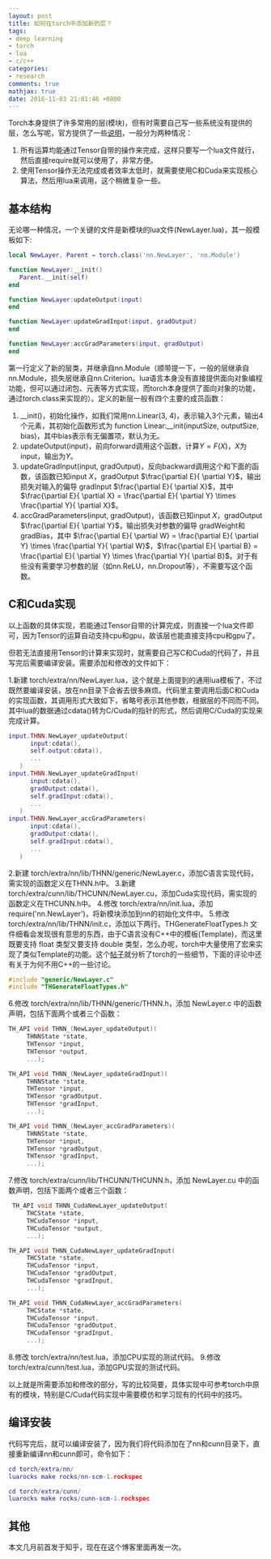 ```yaml
---
layout: post
title: 如何在torch中添加新的层？
tags:
- deep learning
- torch
- lua
- c/c++
categories:
- research
comments: true
mathjax: true
date: 2016-11-03 21:01:46 +0800
---
```

Torch本身提供了许多常用的层(模块)，但有时需要自己写一些系统没有提供的层，怎么写呢，官方提供了一些[说明](http://torch.ch/docs/developer-docs.html)，一般分为两种情况：

1. 所有运算均能通过Tensor自带的操作来完成，这样只要写一个lua文件就行，然后直接require就可以使用了，非常方便。
2. 使用Tensor操作无法完成或者效率太低时，就需要使用C和Cuda来实现核心算法，然后用lua来调用，这个稍微复杂一些。


## 基本结构
无论哪一种情况，一个关键的文件是新模块的lua文件(NewLayer.lua)，其一般模板如下:

```lua
local NewLayer, Parent = torch.class('nn.NewLayer', 'nn.Module')

function NewLayer:__init()
   Parent.__init(self)
end

function NewLayer:updateOutput(input)
end

function NewLayer:updateGradInput(input, gradOutput)
end

function NewLayer:accGradParameters(input, gradOutput)
end
```

第一行定义了新的层类，并继承自nn.Module（顺带提一下，一般的层继承自nn.Module，损失层继承自nn.Criterion。lua语言本身没有直接提供面向对象编程功能，但可以通过闭包、元表等方式实现，而torch本身提供了面向对象的功能，通过torch.class来实现的）。定义的新层一般有四个主要的成员函数：

1. \_\_init()，初始化操作，如我们常用nn.Linear(3, 4)，表示输入3个元素，输出4个元素，其初始化函数形式为 function Linear:\_\_init(inputSize, outputSize, bias)，其中bias表示有无偏置项，默认为无。
2. updateOutput(input)，前向forward调用这个函数，计算$Y=F(X)$，$X$为input，输出为$Y$。
3. updateGradInput(input, gradOutput)，反向backward调用这个和下面的函数，该函数已知input $X$，gradOutput $\frac{\partial E}{ \partial Y}$，输出损失对输入的偏导 gradInput $\frac{\partial E}{ \partial X}$，其中$\frac{\partial E}{ \partial X} = \frac{\partial E}{ \partial Y} \times \frac{\partial Y}{ \partial X}$。
4. accGradParameters(input, gradOutput)，该函数已知input $X$，gradOutput $\frac{\partial E}{ \partial Y}$，输出损失对参数的偏导 gradWeight和gradBias，其中 $\frac{\partial E}{ \partial W} = \frac{\partial E}{ \partial Y} \times \frac{\partial Y}{ \partial W}$，$\frac{\partial E}{ \partial B} = \frac{\partial E}{ \partial Y} \times \frac{\partial Y}{ \partial B}$。对于有些没有需要学习参数的层（如nn.ReLU，nn.Dropout等），不需要写这个函数。 

## C和Cuda实现
以上函数的具体实现，若能通过Tensor自带的计算完成，则直接一个lua文件即可，因为Tensor的运算自动支持cpu和gpu，故该层也能直接支持cpu和gpu了。

但若无法直接用Tensor的计算来实现时，就需要自己写C和Cuda的代码了，并且写完后需要编译安装。需要添加和修改的文件如下：

1.新建 torch/extra/nn/NewLayer.lua，这个就是上面提到的通用lua模板了，不过既然要编译安装，放在nn目录下会省去很多麻烦。代码里主要调用后面C和Cuda的实现函数，其调用形式大致如下，省略号表示其他参数，根据层的不同而不同。其中lua的数据通过cdata()转为C/Cuda的指针的形式，然后调用C/Cuda的实现来完成计算。

```lua
input.THNN.NewLayer_updateOutput(
      input:cdata(),
      self.output:cdata(),
      ...
   )
input.THNN.NewLayer_updateGradInput(
      input:cdata(),
      gradOutput:cdata(),
      self.gradInput:cdata(),
      ...
   )
input.THNN.NewLayer_accGradParameters(
      input:cdata(),
      gradOutput:cdata(),
      self.gradInput:cdata(),
      ...
   )
```

2.新建 torch/extra/nn/lib/THNN/generic/NewLayer.c，添加C语言实现代码，需实现的函数定义在THNN.h中。
3.新建 torch/extra/cunn/lib/THCUNN/NewLayer.cu，添加Cuda实现代码，需实现的函数定义在THCUNN.h中。
4.修改 torch/extra/nn/init.lua，添加 require('nn.NewLayer')，将新模块添加到nn的初始化文件中。
5.修改 torch/extra/nn/lib/THNN/init.c，添加以下两行。THGenerateFloatTypes.h 文件细看会发现很有意思的东西，由于C语言没有C++中的模板(Template)，而这里既要支持 float 类型又要支持 double 类型，怎么办呢，torch中大量使用了宏来实现了类似Template的功能。这个[帖子](https://apaszke.github.io/torch-internals.html)就分析了torch的一些细节，下面的评论中还有关于为何不用C++的一些讨论。

```c
#include "generic/NewLayer.c"
#include "THGenerateFloatTypes.h"
```

6.修改 torch/extra/nn/lib/THNN/generic/THNN.h，添加 NewLayer.c 中的函数声明，包括下面两个或者三个函数：

```c
TH_API void THNN_(NewLayer_updateOutput)(
     THNNState *state,
     THTensor *input,
     THTensor *output,
     ...);

TH_API void THNN_(NewLayer_updateGradInput)(
     THNNState *state,
     THTensor *input,
     THTensor *gradOutput,
     THTensor *gradInput,
     ...);

TH_API void THNN_(NewLayer_accGradParameters)(
     THNNState *state,
     THTensor *input,
     THTensor *gradOutput,
     THTensor *gradInput,
     ...);
```

7.修改 torch/extra/cunn/lib/THCUNN/THCUNN.h，添加 NewLayer.cu 中的函数声明，包括下面两个或者三个函数：

```c
 TH_API void THNN_CudaNewLayer_updateOutput(
     THCState *state,
     THCudaTensor *input,
     THCudaTensor *output,
     ...);

TH_API void THNN_CudaNewLayer_updateGradInput(
     THCState *state,
     THCudaTensor *input,
     THCudaTensor *gradOutput,
     THCudaTensor *gradInput,
     ...);

TH_API void THNN_CudaNewLayer_accGradParameters(
     THCState *state,
     THCudaTensor *input,
     THCudaTensor *gradOutput,
     THCudaTensor *gradInput,
     ...);
```

8.修改 torch/extra/nn/test.lua，添加CPU实现的测试代码。
9.修改 torch/extra/cunn/test.lua，添加GPU实现的测试代码。

以上就是所需要添加和修改的部分，写的比较简要，具体实现中可参考torch中原有的模块，特别是C/Cuda代码实现中需要模仿和学习现有的代码中的技巧。

## 编译安装
代码写完后，就可以编译安装了，因为我们将代码添加在了nn和cunn目录下，直接重新编译nn和cunn即可，命令如下：

```lua
cd torch/extra/nn/
luarocks make rocks/nn-scm-1.rockspec

cd torch/extra/cunn/
luarocks make rocks/cunn-scm-1.rockspec
```

## 其他
本文几月前首发于知乎，现在在这个博客里面再发一次。